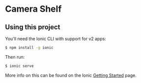 Camera Shelf
=====================

## Using this project

You'll need the Ionic CLI with support for v2 apps:

```bash
$ npm install -g ionic
```

Then run:

```bash
$ ionic serve
```

More info on this can be found on the Ionic [Getting Started](http://ionicframework.com/docs/v2/getting-started/) page.
